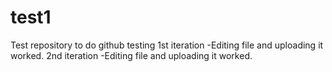 # test1
Test repository to do github testing
1st iteration -Editing file and uploading it worked.
2nd iteration -Editing file and uploading it worked.

